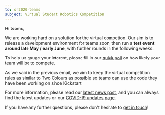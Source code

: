 ```yaml
---
to: sr2020-teams
subject: Virtual Student Robotics Competition
---
```


Hi teams,

We are working hard on a solution for the virtual competion. Our aim is to release a development environment for teams soon, then run a **test event around late May / early June**, with further rounds in the following weeks.

To help us gauge your interest, please fill in our [quick poll](https://forms.gle/gE6o4XyzjzJoAWHB9) on how likely your team will be to compete.

As we said in the previous email, we aim to keep the virtual competition rules as similar to Two Colours as possible so teams can use the code they have been working on since Kickstart.

For more information, please read our [latest news post](https://www.studentrobotics.org/news/2020-04-16-sr2020-virtual-competition-announcement/), and you can always find the latest updates on our [COVID-19 updates page](https://studentrobotics.org/covid-19/).

If you have any further questions, please don't hesitate to [get in touch](teams@studentrobotics.org)!
